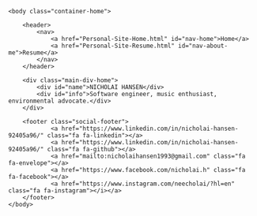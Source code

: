 <!DOCTYPE html>
<html lang="en" class="home">
    <head>
        <meta name="viewport" content="width=device-width, initial-scale=1.0">
        <meta http-equiv="X-UA-Compatible" content="ie=edge">
        <title>Nicholai Hansen Website </title>
        <link rel="stylesheet" href="Personal-Site.css">
        <link rel="stylesheet" href="https://cdnjs.cloudflare.com/ajax/libs/font-awesome/4.7.0/css/font-awesome.min.css">
        <link href="https://fonts.googleapis.com/css?family=Barlow|Cinzel|Domine|Fjalla+One&display=swap" rel="stylesheet">
    </head>

    <body class="container-home">

        <header>
            <nav>
                <a href="Personal-Site-Home.html" id="nav-home">Home</a>
                <a href="Personal-Site-Resume.html" id="nav-about-me">Resume</a>
            </nav>
        </header>

        <div class="main-div-home">
            <div id="name">NICHOLAI HANSEN</div> 
            <div id="info">Software engineer, music enthusiast, environmental advocate.</div>            
        </div>

        <footer class="social-footer"> 
                <a href="https://www.linkedin.com/in/nicholai-hansen-92405a96/" class="fa fa-linkedin"></a>
                <a href="https://www.linkedin.com/in/nicholai-hansen-92405a96/" class="fa fa-github"></a>
                <a href="mailto:nicholaihansen1993@gmail.com" class="fa fa-envelope"></a>
                <a href="https://www.facebook.com/nicholai.h" class="fa fa-facebook"></a>
                <a href="https://www.instagram.com/neecholai/?hl=en" class="fa fa-instagram"></i></a>
        </footer>
    </body> 
